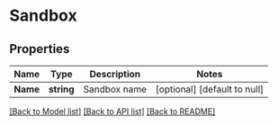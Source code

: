 # Sandbox

## Properties
Name | Type | Description | Notes
------------ | ------------- | ------------- | -------------
**Name** | **string** | Sandbox name | [optional] [default to null]

[[Back to Model list]](../README.md#documentation-for-models) [[Back to API list]](../README.md#documentation-for-api-endpoints) [[Back to README]](../README.md)


